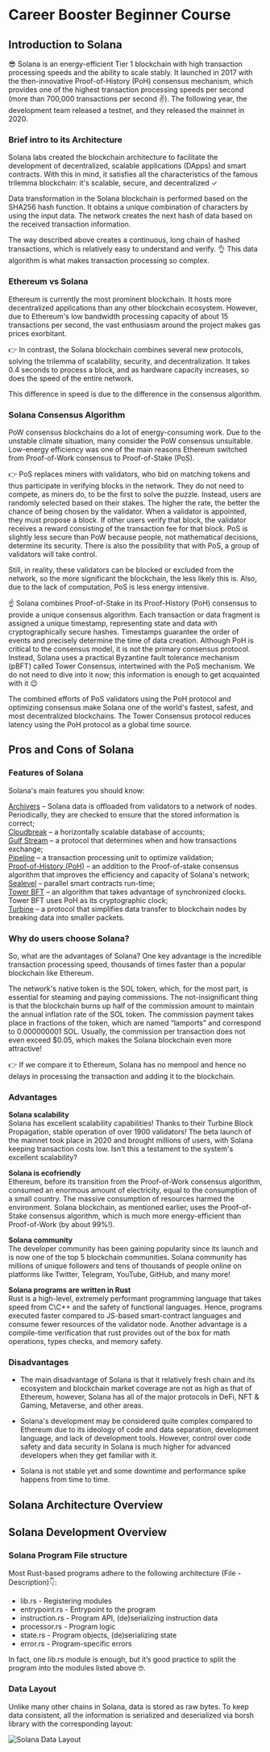 # Career Booster Beginner Course

## Introduction to Solana

😎 Solana is an energy-efficient Tier 1 blockchain with high transaction processing speeds and the
ability to scale stably. It launched in 2017 with the then-innovative Proof-of-History (PoH)
consensus mechanism, which provides one of the highest transaction processing speeds per second
(more than 700,000 transactions per second ✌). The following year, the development team released a
testnet, and they released the mainnet in 2020.

### Brief intro to its Architecture

Solana labs created the blockchain architecture to facilitate the development of decentralized,
scalable applications (DApps) and smart contracts. With this in mind, it satisfies all the
characteristics of the famous trilemma blockchain: it's scalable, secure, and decentralized ✓

Data transformation in the Solana blockchain is performed based on the SHA256 hash function. It
obtains a unique combination of characters by using the input data. The network creates the next
hash of data based on the received transaction information.

The way described above creates a continuous, long chain of hashed transactions, which is relatively
easy to understand and verify. 👌 This data algorithm is what makes transaction processing so
complex.

### Ethereum vs Solana

Ethereum is currently the most prominent blockchain. It hosts more decentralized applications than
any other blockchain ecosystem. However, due to Ethereum's low bandwidth processing capacity of
about 15 transactions per second, the vast enthusiasm around the project makes gas prices
exorbitant.

👉 In contrast, the Solana blockchain combines several new protocols, solving the trilemma of
scalability, security, and decentralization. It takes 0.4 seconds to process a block, and as
hardware capacity increases, so does the speed of the entire network.

This difference in speed is due to the difference in the consensus algorithm.

### Solana Consensus Algorithm

PoW consensus blockchains do a lot of energy-consuming work. Due to the unstable climate situation,
many consider the PoW consensus unsuitable. Low-energy efficiency was one of the main reasons
Ethereum switched from Proof-of-Work consensus to Proof-of-Stake (PoS).

👉 PoS replaces miners with validators, who bid on matching tokens and thus participate in verifying
blocks in the network. They do not need to compete, as miners do, to be the first to solve the
puzzle. Instead, users are randomly selected based on their stakes. The higher the rate, the better
the chance of being chosen by the validator. When a validator is appointed, they must propose a
block. If other users verify that block, the validator receives a reward consisting of the
transaction fee for that block. PoS is slightly less secure than PoW because people, not
mathematical decisions, determine its security. There is also the possibility that with PoS, a group
of validators will take control.

Still, in reality, these validators can be blocked or excluded from the network, so the more
significant the blockchain, the less likely this is. Also, due to the lack of computation, PoS is
less energy intensive.

☝ Solana combines Proof-of-Stake in its Proof-History (PoH) consensus to provide a unique consensus
algorithm. Each transaction or data fragment is assigned a unique timestamp, representing state and
data with cryptographically secure hashes. Timestamps guarantee the order of events and precisely
determine the time of data creation. Although PoH is critical to the consensus model, it is not the
primary consensus protocol. Instead, Solana uses a practical Byzantine fault tolerance mechanism
(pBFT) called Tower Consensus, intertwined with the PoS mechanism. We do not need to dive into it
now; this information is enough to get acquainted with it 😉

The combined efforts of PoS validators using the PoH protocol and optimizing consensus make Solana
one of the world's fastest, safest, and most decentralized blockchains. The Tower Consensus protocol
reduces latency using the PoH protocol as a global time source.

## Pros and Cons of Solana

### Features of Solana

Solana's main features you should know:

[Archivers](https://docs.solana.com/proposals/ledger-replication-to-implement#network) – Solana data
is offloaded from validators to a network of nodes. Periodically, they are checked to ensure that
the stored information is correct;  
[Cloudbreak](https://medium.com/solana-labs/cloudbreak-solanas-horizontally-scaled-state-architecture-9a86679dcbb1)
– a horizontally scalable database of accounts;  
[Gulf Stream](https://medium.com/solana-labs/gulf-stream-solanas-mempool-less-transaction-forwarding-protocol-d342e72186ad)
– a protocol that determines when and how transactions exchange;  
[Pipeline](https://medium.com/solana-labs/pipelining-in-solana-the-transaction-processing-unit-2bb01dbd2d8f)
– a transaction processing unit to optimize validation;  
[Proof-of-History (PoH)](https://docs.solana.com/cluster/synchronization#more-on-proof-of-history) –
an addition to the Proof-of-stake consensus algorithm that improves the efficiency and capacity of
Solana's network;  
[Sealevel](https://medium.com/solana-labs/sealevel-parallel-processing-thousands-of-smart-contracts-d814b378192)
– parallel smart contracts run-time;  
[Tower BFT](https://docs.solana.com/implemented-proposals/tower-bft) – an algorithm that takes
advantage of synchronized clocks. Tower BFT uses PoH as its cryptographic clock;  
[Turbine](https://docs.solana.com/cluster/turbine-block-propagation) – a protocol that simplifies
data transfer to blockchain nodes by breaking data into smaller packets.

### Why do users choose Solana?

So, what are the advantages of Solana? One key advantage is the incredible transaction processing
speed, thousands of times faster than a popular blockchain like Ethereum.

The network's native token is the SOL token, which, for the most part, is essential for steaming and
paying commissions. The not-insignificant thing is that the blockchain burns up half of the
commission amount to maintain the annual inflation rate of the SOL token. The commission payment
takes place in fractions of the token, which are named “lamports” and correspond to 0.000000001 SOL.
Usually, the commission per transaction does not even exceed $0.05, which makes the Solana
blockchain even more attractive!

👉 If we compare it to Ethereum, Solana has no mempool and hence no delays in processing the
transaction and adding it to the blockchain.

### Advantages

**Solana scalability**  
Solana has excellent scalability capabilities! Thanks to their Turbine Block Propagation, stable
operation of over 1900 validators! The beta launch of the mainnet took place in 2020 and brought
millions of users, with Solana keeping transaction costs low. Isn't this a testament to the system's
excellent scalability?

**Solana is ecofriendly**  
Ethereum, before its transition from the Proof-of-Work consensus algorithm, consumed an enormous
amount of electricity, equal to the consumption of a small country. The massive consumption of
resources harmed the environment. Solana blockchain, as mentioned earlier, uses the Proof-of-Stake
consensus algorithm, which is much more energy-efficient than Proof-of-Work (by about 99%!).

**Solana community**  
The developer community has been gaining popularity since its launch and is now one of the top 5
blockchain communities. Solana community has millions of unique followers and tens of thousands of
people online on platforms like Twitter, Telegram, YouTube, GitHub, and many more!

**Solana programs are written in Rust**  
Rust is a high-level, extremely performant programming language that takes speed from C\C++ and the
safety of functional languages. Hence, programs executed faster compared to JS-based smart-contract
languages and consume fewer resources of the validator node. Another advantage is a compile-time
verification that rust provides out of the box for math operations, types checks, and memory safety.

### Disadvantages

- The main disadvantage of Solana is that it relatively fresh chain and its ecosystem and blockchain
  market coverage are not as high as that of Ethereum, however, Solana has all of the major
  protocols in DeFi, NFT & Gaming, Metaverse, and other areas.

- Solana's development may be considered quite complex compared to Ethereum due to its ideology of
  code and data separation, development language, and lack of development tools. However, control
  over code safety and data security in Solana is much higher for advanced developers when they get
  familiar with it.

- Solana is not stable yet and some downtime and performance spike happens from time to time.

## Solana Architecture Overview

## Solana Development Overview

### Solana Program File structure

Most Rust-based programs adhere to the following architecture (File - Description)👇:

- lib.rs - Registering modules
- entrypoint.rs - Entrypoint to the program
- instruction.rs - Program API, (de)serializing instruction data
- processor.rs - Program logic
- state.rs - Program objects, (de)serializing state
- error.rs - Program-specific errors

In fact, one lib.rs module is enough, but it’s good practice to split the program into the modules
listed above 🤓.

### Data Layout

Unlike many other chains in Solana, data is stored as raw bytes. To keep data consistent, all the
information is serialized and deserialized via borsh library with the corresponding layout:

![Solana Data Layout](/assets/data-layout.png)
